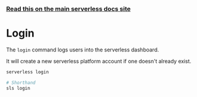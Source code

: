 <!--
title: Serverless Framework Commands - Login
menuText: login
menuOrder: 11
description: Login to the serverless platform
layout: Doc
-->

<!-- DOCS-SITE-LINK:START automatically generated  -->

### [Read this on the main serverless docs site](https://www.serverless.com/framework/docs/providers/aws/cli-reference/login)

<!-- DOCS-SITE-LINK:END -->

# Login

The `login` command logs users into the serverless dashboard.

It will create a new serverless platform account if one doesn't already exist.

```bash
serverless login

# Shorthand
sls login
```
